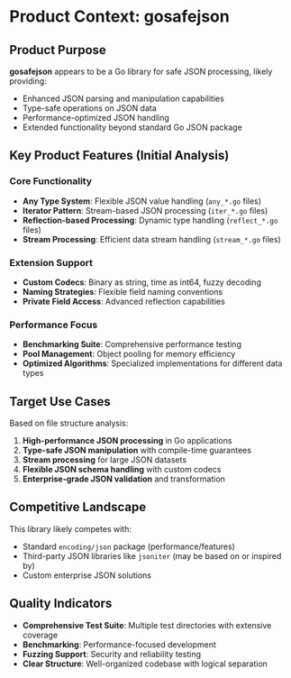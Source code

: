 # Product Context: gosafejson

## Product Purpose

**gosafejson** appears to be a Go library for safe JSON processing, likely providing:
- Enhanced JSON parsing and manipulation capabilities
- Type-safe operations on JSON data
- Performance-optimized JSON handling
- Extended functionality beyond standard Go JSON package

## Key Product Features (Initial Analysis)

### Core Functionality
- **Any Type System**: Flexible JSON value handling (`any_*.go` files)
- **Iterator Pattern**: Stream-based JSON processing (`iter_*.go` files)  
- **Reflection-based Processing**: Dynamic type handling (`reflect_*.go` files)
- **Stream Processing**: Efficient data stream handling (`stream_*.go` files)

### Extension Support
- **Custom Codecs**: Binary as string, time as int64, fuzzy decoding
- **Naming Strategies**: Flexible field naming conventions
- **Private Field Access**: Advanced reflection capabilities

### Performance Focus
- **Benchmarking Suite**: Comprehensive performance testing
- **Pool Management**: Object pooling for memory efficiency
- **Optimized Algorithms**: Specialized implementations for different data types

## Target Use Cases

Based on file structure analysis:
1. **High-performance JSON processing** in Go applications
2. **Type-safe JSON manipulation** with compile-time guarantees
3. **Stream processing** for large JSON datasets
4. **Flexible JSON schema handling** with custom codecs
5. **Enterprise-grade JSON validation** and transformation

## Competitive Landscape

This library likely competes with:
- Standard `encoding/json` package (performance/features)
- Third-party JSON libraries like `jsoniter` (may be based on or inspired by)
- Custom enterprise JSON solutions

## Quality Indicators

- **Comprehensive Test Suite**: Multiple test directories with extensive coverage
- **Benchmarking**: Performance-focused development
- **Fuzzing Support**: Security and reliability testing
- **Clear Structure**: Well-organized codebase with logical separation 
